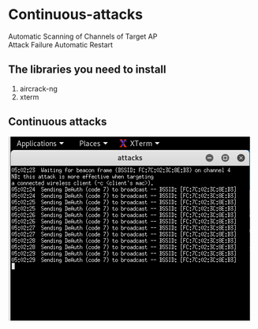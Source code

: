 # Continuous-attacks  
Automatic Scanning of Channels of Target AP   
Attack Failure Automatic Restart  
## The libraries you need to install
1. aircrack-ng  
2. xterm  

## Continuous attacks  
 ![Alt Text](https://github.com/zcvxcv/Continuous-attacks/blob/master/attacks.png)
